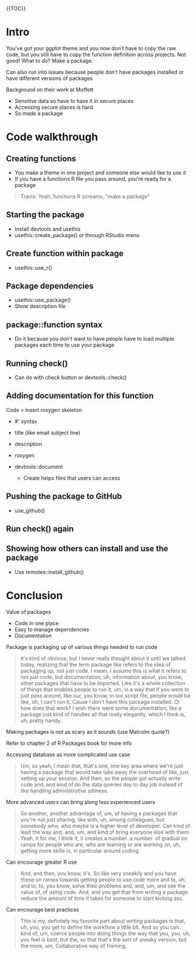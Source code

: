 {{TOC}}


# Intro

You've got your ggplot theme and you now don't have to copy the raw code, but you still have to copy the function definition across projects. Not good! What to do? Make a package.

Can also run into issues because people don't have packages installed or have different versions of packages

Background on their work at Moffett
- Sensitive data so have to have it in secure places
- Accessing secure places is hard
- So made a package



# Code walkthrough

## Creating functions

- You make a theme in one project and someone else would like to use it
- If you have a functions.R file you pass around, you're ready for a package 
> Travis: Yeah, functions.R screams, "make a package"

## Starting the package

- Install devtools and usethis
- usethis::create_package() or through RStudio menu

## Create function within package

- usethis::use_r()  

## Package dependencies

- usethis::use_package()
- Show description file

## package::function syntax

- Do it because you don't want to have people have to load multiple packages each time to use your package

## Running check()

- Can do with check button or devtools::check()
  
## Adding documentation for this function

Code > Insert roxygen skeleton

- #' syntax
- title (like email subject line)
- description
- roxygen

- devtools::document
	- Create helps files that users can access

## Pushing the package to GitHub

- use_github()

## Run check() again

## Showing how others can install and use the package

- Use remotes::install_github()

# Conclusion

Value of packages
- Code in one place
- Easy to manage dependencies
- Documentation

Package is packaging up of various things needed to run code

> it's kind of obvious, but I never really thought about it until we talked today, realizing that the term package like refers to the idea of packaging up, not just code. I mean, I assume this is what it refers to not just code, but documentation, uh, information about, you know, other packages that have to be imported. Like it's a whole collection of things that enables people to run it, um, in a way that if you were to just pass around, like our, you know, in our script file, people would be like, oh, I can't run it. Cause I don't have this package installed. Or how does that work? I wish there were some documentation, like a package just kind of handles all that really elegantly, which I think is, uh, pretty handy.

Making packages is not as scary as it sounds (use Malcolm quote?)

Refer to chapter 2 of R Packages book for more info

Accessing database as more complicated use case

> Um, so yeah, I mean that, that's one, one key area where we're just having a package that would take take away the overhead of like, just setting up your session. And then, so the people got actually write code and, and kind of do the data queries day to day job instead of like handling administrative silliness.

More advanced users can bring along less experienced users

> So another, another advantage of, um, of having a packages that you're not just sharing, like with, uh, among colleagues, but somebody who, who maybe is a higher level of developer. Can kind of lead the way and, and, um, and kind of bring everyone else with them.
> Yeah, it for me, I think it, it creates a number. a number. of gradual on ramps for people who are, who are learning or are working on, uh, getting more skills in, in particular around coding.

Can encourage greater R use

> And, and then, you know, it's. So like very sneakily and you have these on ramps towards getting people to use code more and to, uh, and to, to, you know, solve their problems and, and, um, and see the value of, of using code. And, and you get that from writing a package. 
> reduce the amount of time it takes for someone to start kicking ass.

Can encourage best practices

> This is my, definitely my favorite part about writing packages is that, uh, you, you get to define the workflow a little bit. 
> And so you can kind of, um, coerce people into doing things the way that you, you, uh, you feel is best, but the, so that that's the sort of sneaky version, but the more, um, Collaborative way of framing.

